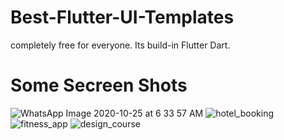 # Best-Flutter-UI-Templates
completely free for everyone. Its build-in Flutter Dart.



# Some Secreen Shots

![WhatsApp Image 2020-10-25 at 6 33 57 AM](https://user-images.githubusercontent.com/73393935/97108670-47287b80-168c-11eb-9030-026a898964ad.jpeg)
![hotel_booking](https://user-images.githubusercontent.com/73393935/97108728-8060eb80-168c-11eb-8afb-a8c4bb1348cd.png)
![fitness_app](https://user-images.githubusercontent.com/73393935/97108730-82c34580-168c-11eb-830c-4b4b83ed9b11.png)
![design_course](https://user-images.githubusercontent.com/73393935/97108731-83f47280-168c-11eb-9bb1-6a33249e9463.png)

